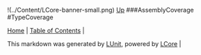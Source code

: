 !(../Content/LCore-banner-small.png)
[Up](AssemblyCoverage.md)
###AssemblyCoverage
#TypeCoverage

[Home](../../README.md) | [Table of Contents](../../TableOfContents.md) | 


This markdown was generated by [LUnit](https://github.com/CodeSingularity/LUnit), powered by [LCore](https://github.com/CodeSingularity/LCore) | 

